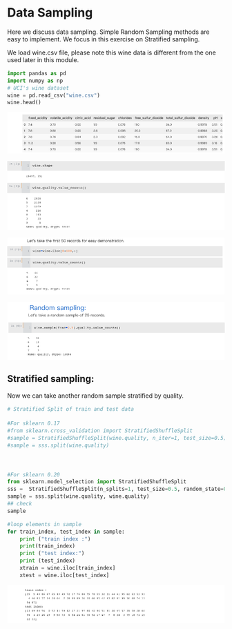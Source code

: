 # Data Sampling

Here we discuss data sampling. Simple Random Sampling methods are easy to implement. We focus in this exercise on Stratified sampling.

We load wine.csv file, please note this wine data is different from the one used later in this module.

```python
import pandas as pd
import numpy as np
# UCI's wine dataset
wine = pd.read_csv("wine.csv")
wine.head()
```

![截屏2021-02-01 上午11.58.32](https://raw.githubusercontent.com/DataDevLPY/TyporaPicStore/main/Picture/202111230026943.png)

![截屏2021-02-01 上午11.58.42](https://raw.githubusercontent.com/DataDevLPY/TyporaPicStore/main/Picture/202111230026884.png)

![截屏2021-02-01 上午11.59.02](https://raw.githubusercontent.com/DataDevLPY/TyporaPicStore/main/Picture/202111230026715.png)

![截屏2021-02-01 上午11.59.13](https://raw.githubusercontent.com/DataDevLPY/TyporaPicStore/main/Picture/202111230026291.png)



## Stratified sampling:

Now we can take another random sample stratified by quality.

```python
# Stratified Split of train and test data

#For sklearn 0.17
#from sklearn.cross_validation import StratifiedShuffleSplit
#sample = StratifiedShuffleSplit(wine.quality, n_iter=1, test_size=0.5)
#sample = sss.split(wine.quality)



#For sklearn 0.20
from sklearn.model_selection import StratifiedShuffleSplit
sss =  StratifiedShuffleSplit(n_splits=1, test_size=0.5, random_state=0)
sample = sss.split(wine.quality, wine.quality)
## check 
sample
```



```python
#loop elements in sample
for train_index, test_index in sample:
    print ("train index :") 
    print(train_index)
    print ("test index:")
    print (test_index)
    xtrain = wine.iloc[train_index]
    xtest = wine.iloc[test_index]

```

![截屏2021-02-01 上午11.59.55](https://raw.githubusercontent.com/DataDevLPY/TyporaPicStore/main/Picture/202111230027536.png)







